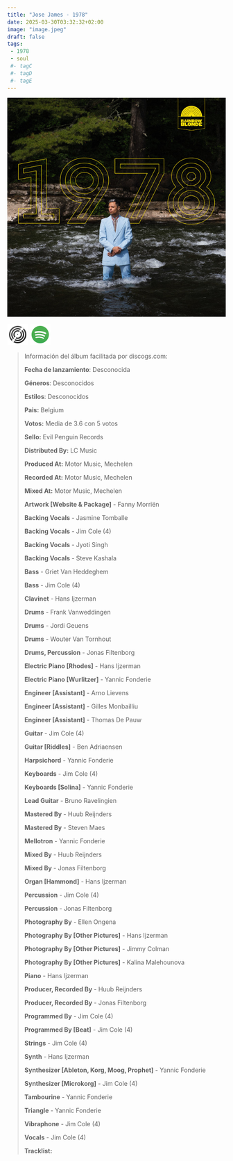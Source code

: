 ```yaml
---
title: "Jose James - 1978"
date: 2025-03-30T03:32:32+02:00
image: "image.jpeg"
draft: false
tags:
 - 1978
 - soul
 #- tagC
 #- tagD
 #- tagE
---
```

![cover](image.jpeg (jose-james - 1978))
 
[![discogs](../links/svg/discogs.png (discogs))](https://www.discogs.com/master/)
[![spotify](../links/svg/spotify.png (putify))](https://open.spotify.com/album/1RrihDBqrdbOcXvGyMY3ay)
 
<!-- [![bandcamp](../links/svg/bandcamp.png (bandcamp))](error) error busqueda -->
<!-- [![lastfm](../links/svg/lastfm.png (lastfm))]() -->
<!-- [![musicbrainz](../links/svg/musicbrainz.png (musicbrainz))]() -->
<!-- [![wikipedia](../links/svg/wikipedia.png (wikipedia))](error) -->
<!-- [![youtube](../links/svg/youtube.png (youtube))]() -->
 
> Información del álbum facilitada por discogs.com:
> 
> **Fecha de lanzamiento**: Desconocida
> 
> **Géneros**: Desconocidos
> 
> **Estilos**: Desconocidos
> 
> **Pais:** Belgium
> 
> **Votos:** Media de 3.6 con 5 votos
> 
> **Sello:** Evil Penguin Records
> 
> **Distributed By:** LC Music
> 
> **Produced At:** Motor Music, Mechelen
> 
> **Recorded At:** Motor Music, Mechelen
> 
> **Mixed At:** Motor Music, Mechelen
> 
> **Artwork [Website & Package]** - Fanny Morriën
> 
> **Backing Vocals** - Jasmine Tomballe
> 
> **Backing Vocals** - Jim Cole (4)
> 
> **Backing Vocals** - Jyoti Singh
> 
> **Backing Vocals** - Steve Kashala
> 
> **Bass** - Griet Van Heddeghem
> 
> **Bass** - Jim Cole (4)
> 
> **Clavinet** - Hans Ijzerman
> 
> **Drums** - Frank Vanweddingen
> 
> **Drums** - Jordi Geuens
> 
> **Drums** - Wouter Van Tornhout
> 
> **Drums, Percussion** - Jonas Filtenborg
> 
> **Electric Piano [Rhodes]** - Hans Ijzerman
> 
> **Electric Piano [Wurlitzer]** - Yannic Fonderie
> 
> **Engineer [Assistant]** - Arno Lievens
> 
> **Engineer [Assistant]** - Gilles Monbailliu
> 
> **Engineer [Assistant]** - Thomas De Pauw
> 
> **Guitar** - Jim Cole (4)
> 
> **Guitar [Riddles]** - Ben Adriaensen
> 
> **Harpsichord** - Yannic Fonderie
> 
> **Keyboards** - Jim Cole (4)
> 
> **Keyboards [Solina]** - Yannic Fonderie
> 
> **Lead Guitar** - Bruno Ravelingien
> 
> **Mastered By** - Huub Reijnders
> 
> **Mastered By** - Steven Maes
> 
> **Mellotron** - Yannic Fonderie
> 
> **Mixed By** - Huub Reijnders
> 
> **Mixed By** - Jonas Filtenborg
> 
> **Organ [Hammond]** - Hans Ijzerman
> 
> **Percussion** - Jim Cole (4)
> 
> **Percussion** - Jonas Filtenborg
> 
> **Photography By** - Ellen Ongena
> 
> **Photography By [Other Pictures]** - Hans Ijzerman
> 
> **Photography By [Other Pictures]** - Jimmy Colman
> 
> **Photography By [Other Pictures]** - Kalina Malehounova
> 
> **Piano** - Hans Ijzerman
> 
> **Producer, Recorded By** - Huub Reijnders
> 
> **Producer, Recorded By** - Jonas Filtenborg
> 
> **Programmed By** - Jim Cole (4)
> 
> **Programmed By [Beat]** - Jim Cole (4)
> 
> **Strings** - Jim Cole (4)
> 
> **Synth** - Hans Ijzerman
> 
> **Synthesizer [Ableton, Korg, Moog, Prophet]** - Yannic Fonderie
> 
> **Synthesizer [Microkorg]** - Jim Cole (4)
> 
> **Tambourine** - Yannic Fonderie
> 
> **Triangle** - Yannic Fonderie
> 
> **Vibraphone** - Jim Cole (4)
> 
> **Vocals** - Jim Cole (4)
> 
> 
> 
> **Tracklist:**
> 
> 
